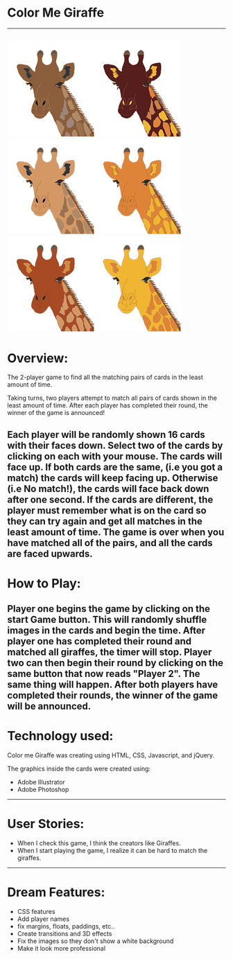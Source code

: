 # Color Me Giraffe
---

![Giraffes](giraffe/brown-giraffe.jpg)![Giraffes](giraffe/maroon-giraffe.jpg)![Giraffes](giraffe/neutral-giraffe.jpg)![Giraffes](giraffe/orange-giraffe.jpg)![Giraffes](giraffe/redbrown-giraffe.jpg)![Giraffes](giraffe/yellow-giraffe.jpg)
---
# Overview:

The 2-player game to find all the matching pairs of cards in the least amount of time.

Taking turns, two players attempt to match all pairs of cards shown in the
least amount of time. After each player has completed their round, the winner of the game is announced!

Each player will be randomly shown 16 cards with their faces down.
Select two of the cards by clicking on each with your mouse.
The cards will face up. If both cards are the same, (i.e you got a match) the cards will keep facing up.
Otherwise (i.e No match!), the cards will face back down after one second.
If the cards are different, the player must remember what is on the card so they can try
again and get all matches in the least amount of time.
The game is over when you have matched all of the pairs, and all the cards are faced upwards.
---
# How to Play:

Player one begins the game by clicking on the start Game button.
This will randomly shuffle images in the cards and begin the time.
After player one has completed their round and matched all giraffes, the timer will stop.
Player two can then begin their round by clicking on the same button that now reads "Player 2".
The same thing will happen.
After both players have completed their rounds, the winner of the game will be announced.  
---
# Technology used:

Color me Giraffe was creating using HTML, CSS, Javascript, and jQuery.

The graphics inside the cards were created using:
+ Adobe Illustrator
+ Adobe Photoshop
---
# User Stories:

+ When I check this game, I think the creators like Giraffes.
+ When I start playing the game, I realize it can be hard to match the giraffes.
---
# Dream Features:

+ CSS features
+ Add player names
+ fix margins, floats, paddings, etc..
+ Create transitions and 3D effects
+ Fix the images so they don't show a white background
+ Make it look more professional
